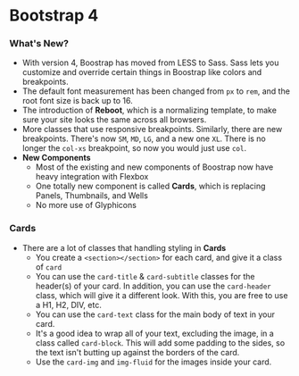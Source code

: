 # Bootstrap 4

### What's New?
- With version 4, Boostrap has moved from LESS to Sass. Sass lets you customize and override certain things in Boostrap like colors and breakpoints.
- The default font measurement has been changed from `px` to `rem`, and the root font size is back up to 16.
- The introduction of **Reboot**, which is a normalizing template, to make sure your site looks the same across all browsers.
- More classes that use responsive breakpoints. Similarly, there are new breakpoints. There's now `SM`, `MD`, `LG`, and a new one `XL`. There is no longer the `col-xs` breakpoint, so now you would just use `col`.
- **New Components**
  - Most of the existing and new components of Boostrap now have heavy integration with Flexbox
  - One totally new component is called **Cards**, which is replacing Panels, Thumbnails, and Wells
  - No more use of Glyphicons
### Cards
- There are a lot of classes that handling styling in **Cards**
  - You create a `<section></section>` for each card, and give it a class of `card`
  - You can use the `card-title` & `card-subtitle` classes for the header(s) of your card. In addition, you can use the `card-header` class, which will give it a different look. With this, you are free to use a H1, H2, DIV, etc.
  - You can use the `card-text` class for the main body of text in your card.
  - It's a good idea to wrap all of your text, excluding the image, in a class called `card-block`. This will add some padding to the sides, so the text isn't butting up against the borders of the card.
  - Use the `card-img` and `img-fluid` for the images inside your card.
